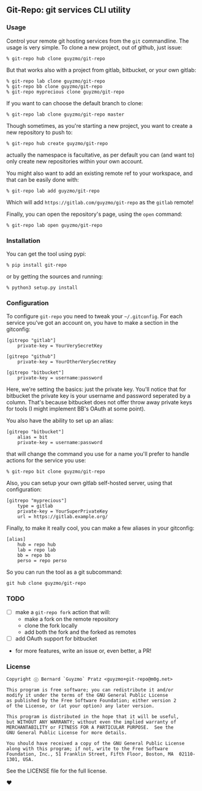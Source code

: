 ## Git-Repo: git services CLI utility

### Usage

Control your remote git hosting services from the `git` commandline. The usage is
very simple. To clone a new project, out of github, just issue:

    % git-repo hub clone guyzmo/git-repo

But that works also with a project from gitlab, bitbucket, or your own gitlab:

    % git-repo lab clone guyzmo/git-repo
    % git-repo bb clone guyzmo/git-repo
    % git-repo myprecious clone guyzmo/git-repo

If you want to can choose the default branch to clone:

    % git-repo lab clone guyzmo/git-repo master

Though sometimes, as you're starting a new project, you want to create a new
repository to push to:

    % git-repo hub create guyzmo/git-repo

actually the namespace is facultative, as per default you can (and want to)
only create new repositories within your own account.

You might also want to add an existing remote ref to your workspace, and that
can be easily done with:

    % git-repo lab add guyzmo/git-repo

Which will add `https://gitlab.com/guyzmo/git-repo` as the `gitlab` remote!

Finally, you can open the repository's page, using the `open` command:

    % git-repo lab open guyzmo/git-repo

### Installation

You can get the tool using pypi:

    % pip install git-repo

or by getting the sources and running:

    % python3 setup.py install

### Configuration

To configure `git-repo` you need to tweak your `~/.gitconfig`. For each service
you've got an account on, you have to make a section in the gitconfig:

    [gitrepo "gitlab"]
        private-key = YourVerySecretKey

    [gitrepo "github"]
        private-key = YourOtherVerySecretKey

    [gitrepo "bitbucket"]
        private-key = username:password

Here, we're setting the basics: just the private key. You'll notice that for bitbucket
the private key is your username and password seperated by a column. That's because
bitbucket does not offer throw away private keys for tools (I might implement BB's OAuth
at some point).

You also have the ability to set up an alias:

    [gitrepo "bitbucket"]
        alias = bit
        private-key = username:password

that will change the command you use for a name you'll prefer to handle actions
for the service you use:

    % git-repo bit clone guyzmo/git-repo

Also, you can setup your own gitlab self-hosted server, using that configuration:

    [gitrepo "myprecious"]
        type = gitlab
        private-key = YourSuperPrivateKey
        url = https://gitlab.example.org/

Finally, to make it really cool, you can make a few aliases in your gitconfig:

    [alias]
        hub = repo hub
        lab = repo lab
        bb = repo bb
        perso = repo perso

So you can run the tool as a git subcommand:

    git hub clone guyzmo/git-repo

### TODO

* [ ] make a `git-repo fork` action that will:
    - make a fork on the remote repository
    - clone the fork locally
    - add both the fork and the forked as remotes
* [ ] add OAuth support for bitbucket
* for more features, write an issue or, even better, a PR!

### License

    Copyright ⓒ Bernard `Guyzmo` Pratz <guyzmo+git-repo@m0g.net>

    This program is free software; you can redistribute it and/or
    modify it under the terms of the GNU General Public License
    as published by the Free Software Foundation; either version 2
    of the License, or (at your option) any later version.

    This program is distributed in the hope that it will be useful,
    but WITHOUT ANY WARRANTY; without even the implied warranty of
    MERCHANTABILITY or FITNESS FOR A PARTICULAR PURPOSE.  See the
    GNU General Public License for more details.

    You should have received a copy of the GNU General Public License
    along with this program; if not, write to the Free Software
    Foundation, Inc., 51 Franklin Street, Fifth Floor, Boston, MA  02110-1301, USA.

See the LICENSE file for the full license.

♥
